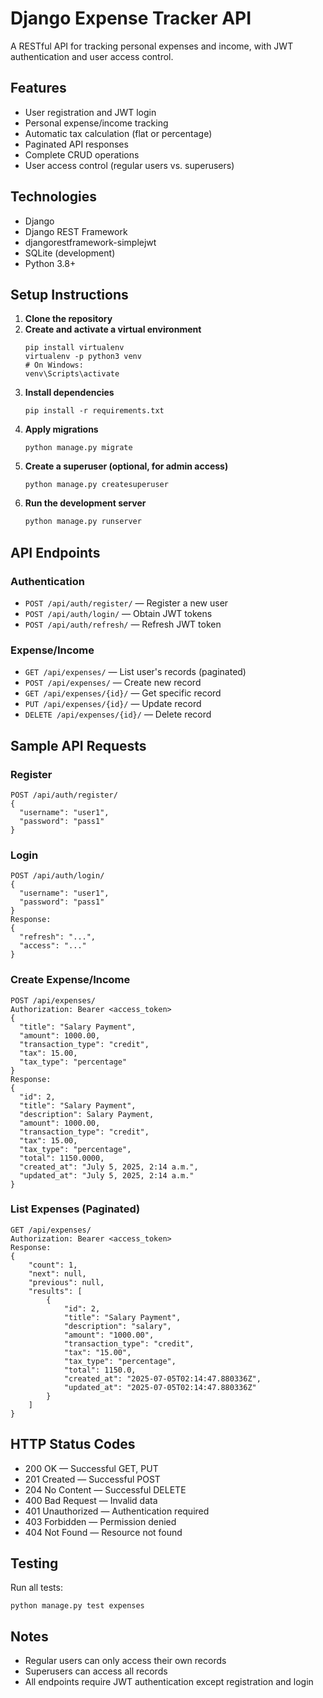 
# Django Expense Tracker API

A RESTful API for tracking personal expenses and income, with JWT authentication and user access control.

## Features
- User registration and JWT login
- Personal expense/income tracking
- Automatic tax calculation (flat or percentage)
- Paginated API responses
- Complete CRUD operations
- User access control (regular users vs. superusers)

## Technologies
- Django
- Django REST Framework
- djangorestframework-simplejwt
- SQLite (development)
- Python 3.8+

## Setup Instructions

1. **Clone the repository**
2. **Create and activate a virtual environment**
   ```
   pip install virtualenv
   virtualenv -p python3 venv
   # On Windows:
   venv\Scripts\activate
   ```
3. **Install dependencies**
   ```
   pip install -r requirements.txt
   ```
4. **Apply migrations**
   ```
   python manage.py migrate
   ```
5. **Create a superuser (optional, for admin access)**
   ```
   python manage.py createsuperuser
   ```
6. **Run the development server**
   ```sh
   python manage.py runserver
   ```

## API Endpoints

### Authentication
- `POST /api/auth/register/` — Register a new user
- `POST /api/auth/login/` — Obtain JWT tokens
- `POST /api/auth/refresh/` — Refresh JWT token

### Expense/Income
- `GET /api/expenses/` — List user's records (paginated)
- `POST /api/expenses/` — Create new record
- `GET /api/expenses/{id}/` — Get specific record
- `PUT /api/expenses/{id}/` — Update record
- `DELETE /api/expenses/{id}/` — Delete record

## Sample API Requests

### Register
```http
POST /api/auth/register/
{
  "username": "user1",
  "password": "pass1"
}
```

### Login
```http
POST /api/auth/login/
{
  "username": "user1",
  "password": "pass1"
}
Response:
{
  "refresh": "...",
  "access": "..."
}
```

### Create Expense/Income
```http
POST /api/expenses/
Authorization: Bearer <access_token>
{
  "title": "Salary Payment",
  "amount": 1000.00,
  "transaction_type": "credit",
  "tax": 15.00,
  "tax_type": "percentage"
}
Response:
{
  "id": 2,
  "title": "Salary Payment",
  "description": Salary Payment,
  "amount": 1000.00,
  "transaction_type": "credit",
  "tax": 15.00,
  "tax_type": "percentage",
  "total": 1150.0000,
  "created_at": "July 5, 2025, 2:14 a.m.",
  "updated_at": "July 5, 2025, 2:14 a.m."
}
```

### List Expenses (Paginated)
```http
GET /api/expenses/
Authorization: Bearer <access_token>
Response:
{
    "count": 1,
    "next": null,
    "previous": null,
    "results": [
        {
            "id": 2,
            "title": "Salary Payment",
            "description": "salary",
            "amount": "1000.00",
            "transaction_type": "credit",
            "tax": "15.00",
            "tax_type": "percentage",
            "total": 1150.0,
            "created_at": "2025-07-05T02:14:47.880336Z",
            "updated_at": "2025-07-05T02:14:47.880336Z"
        }
    ]
}
```

## HTTP Status Codes
- 200 OK — Successful GET, PUT
- 201 Created — Successful POST
- 204 No Content — Successful DELETE
- 400 Bad Request — Invalid data
- 401 Unauthorized — Authentication required
- 403 Forbidden — Permission denied
- 404 Not Found — Resource not found

## Testing
Run all tests:
```
python manage.py test expenses
```

## Notes
- Regular users can only access their own records
- Superusers can access all records
- All endpoints require JWT authentication except registration and login
